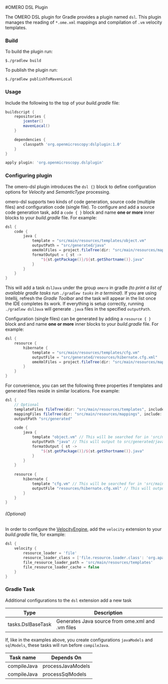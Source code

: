 #OMERO DSL Plugin

The OMERO DSL plugin for Gradle provides a plugin named `dsl`.
This plugin manages the reading of `*.ome.xml` mappings and compilation of `.vm` velocity templates.

### Build

To build the plugin run:
```shell
$./gradlew build
```

To publish the plugin run:
```shell
$./gradlew publishToMavenLocal
```

### Usage

Include the following to the top of your _build.gradle_ file:

```groovy
buildscript {
    repositories {
        jcenter()
        mavenLocal()
    }

    dependencies {
        classpath 'org.openmicroscopy:dslplugin:1.0'
    }
} 

apply plugin: 'org.openmicroscopy.dslplugin'
```

### Configuring plugin

The omero-dsl plugin introduces the `dsl {}` block to define configuration options for
_Velocity_ and _SemanticType_ processing.  

omero-dsl supports two kinds of code generation, source code (multiple files) and configuration code (single file).
To configure and add a source code generation task, add a `code { }` block and name **one or more** inner blocks to your 
_build.gradle_ file. For example:

```groovy
dsl {
    code {
        java {
            template = "src/main/resources/templates/object.vm"
            outputPath = "src/generated/java"
            omeXmlFiles = project.fileTree(dir: "src/main/resources/mappings", include: '**/*.ome.xml')
            formatOutput = { st ->
                "${st.getPackage()}/${st.getShortname()}.java"
            }
        }
    }
}
```

This will add a task `dslJava` under the group `omero` in gradle _(to print a list of available gradle
tasks run `./gradlew tasks` in a terminal)_. If you are using Intellij, refresh the _Gradle Toolbar_ and the
task will appear in the list once the IDE completes its work. If everything is setup correctly, running `./gradlew dslJava`
will generate `.java` files in the specified `outputPath`.

Configuration (single files) can be generated by adding a `resource { }` block and and name **one or more** inner blocks to 
your _build.gradle_ file. For example:

```groovy
dsl {
    resource {
        hibernate {
            template = "src/main/resources/templates/cfg.vm"
            outputFile = "src/generated/resources/hibernate.cfg.xml"
            omeXmlFiles = project.fileTree(dir: "src/main/resources/mappings", include: '**/*.ome.xml')
        }
    }
}
```

For convenience, you can set the following three properties if templates and generated files reside in similar locations.
Foe example:

```groovy
dsl {
    // Optional
    templateFiles fileTree(dir: "src/main/resources/templates", include: '**/*.vm')
    mappingFiles fileTree(dir: "src/main/resources/mappings", include: '**/*.ome.xml')
    outputPath "src/generated"

    code {
        java {
            template "object.vm" // This will be searched for in 'src/main/resources/templates'
            outputPath "java" // This will output to src/generated/java
            formatOutput { st ->
                "${st.getPackage()}/${st.getShortname()}.java"
            }
        }
    }
    
    resource {
        hibernate {
            template "cfg.vm" // This will be searched for in 'src/main/resources/templates'
            outputFile "resources/hibernate.cfg.xml" // This will output to src/generated/resources/hibernate.cfg.xml
        }
    }
}
```

###### (Optional)
In order to configure the [VelocityEngine](http://velocity.apache.org), add the `velocity` 
extension to your _build.gradle_ file, for example:

```groovy
dsl {
    velocity {
        resource_loader = 'file'
        resource_loader_class = ['file.resource.loader.class': 'org.apache.velocity.runtime.resource.loader.FileResourceLoader']
        file_resource_loader_path = 'src/main/resources/templates'
        file_resource_loader_cache = false
    }
}
```


### Gradle Task

Additional configurations to the `dsl` extension add a new task 

| Type      | Description                                       |
| --------- | ------------------------------------------------- |
| tasks.DslBaseTask   | Generates Java source from ome.xml and .vm files  |

If, like in the examples above, you create configurations `javaModels` and `sqlModels`, these tasks will run
before `compileJava`.

| Task name   | Depends On        |
| ----------- | ----------------- |
| compileJava | processJavaModels |
| compileJava | processSqlModels  |

